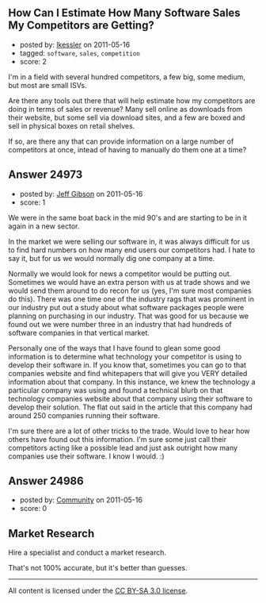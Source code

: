 ## How Can I Estimate How Many Software Sales My Competitors are Getting?

- posted by: [lkessler](https://stackexchange.com/users/-1/1491-lkessler) on 2011-05-16
- tagged: `software`, `sales`, `competition`
- score: 2

I'm in a field with several hundred competitors, a few big, some medium, but most are small ISVs. 

Are there any tools out there that will help estimate how my competitors are doing in terms of sales or revenue?  Many sell online as downloads from their website, but some sell via download sites, and a few are boxed and sell in physical boxes on retail shelves. 

If so, are there any that can provide information on a large number of competitors at once, intead of having to manually do them one at a time?




## Answer 24973

- posted by: [Jeff Gibson](https://stackexchange.com/users/-1/7196-jeff-gibson) on 2011-05-16
- score: 1

We were in the same boat back in the mid 90's and are starting to be in it again in a new sector.

In the market we were selling our software in, it was always difficult for us to find hard numbers on how many end users our competitors had.  I hate to say it, but for us we would normally dig one company at a time.

Normally we would look for news a competitor would be putting out.  Sometimes we would have an extra person with us at trade shows and we would send them around to do recon for us (yes, I'm sure most companies do this).  There was one time one of the industry rags that was prominent in our industry put out a study about what software packages people were planning on purchasing in our industry.  That was good for us because we found out we were number three in an industry that had hundreds of software companies in that vertical market.

Personally one of the ways that I have found to glean some good information is to determine what technology your competitor is using to develop their software in.  If you know that, sometimes you can go to that companies website and find whitepapers that will give you VERY detailed information about that company.  In this instance, we knew the technology a particular company was using and found a technical blurb on that technology companies website about that company using their software to develop their solution.  The flat out said in the article that this company had around 250 companies running their software.

I'm sure there are a lot of other tricks to the trade.  Would love to hear how others have found out this information.  I'm sure some just call their competitors acting like a possible lead and just ask outright how many companies use their software.  I know I would.  :)


## Answer 24986

- posted by: [Community](https://stackexchange.com/users/-1/-1-community) on 2011-05-16
- score: 0

## Market Research

Hire a specialist and conduct a market research.

That's not 100% accurate, but it's better than guesses.



---

All content is licensed under the [CC BY-SA 3.0 license](https://creativecommons.org/licenses/by-sa/3.0/).
